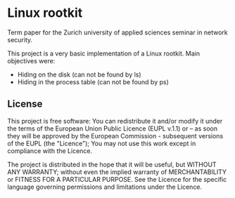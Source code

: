 # Linux rootkit
Term paper for the Zurich university of applied sciences seminar in network security.

This project is a very basic implementation of a Linux rootkit.
Main objectives were: 
- Hiding on the disk (can not be found by ls)
- Hiding in the process table (can not be found by ps)

## License
This project is free software: You can redistribute it and/or modify it under the terms of the European Union Public Licence (EUPL v.1.1) or – as soon they will be approved by the European Commission - subsequent versions of the EUPL (the "Licence"); You may not use this work except in compliance with the Licence.

The project is distributed in the hope that it will be useful, but WITHOUT ANY WARRANTY; without even the implied warranty of MERCHANTABILITY or FITNESS FOR A PARTICULAR PURPOSE. 
See the Licence for the specific language governing permissions and limitations under the Licence.
